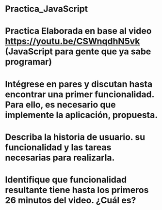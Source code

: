 # Practica_JavaScript

# Practica Elaborada en base al video  https://youtu.be/CSWnqdhN5vk (JavaScript para gente que ya sabe programar) 
#  Intégrese en pares y discutan hasta encontrar una primer funcionalidad. Para ello, es necesario que implemente la aplicación, propuesta.  
# Describa la historia de usuario. su funcionalidad y las tareas necesarias para realizarla. 
# Identifique que funcionalidad resultante tiene hasta los primeros 26 minutos del video. ¿Cuál es? 